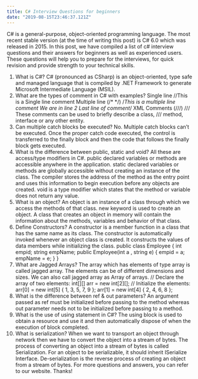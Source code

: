 ```yaml
---
title: C# Interview Questions for beginners
date: "2019-08-15T23:46:37.121Z"
---
```


C# is a general-purpose, object-oriented programming language. The most recent stable version (at the time of writing this post) is C# 6.0 which was released in 2015.
In this post, we have compiled a list of c# interview questions and their answers for beginners as well as experienced users. These questions will help you to prepare for the interviews, for quick revision and provide strength to your technical skills.

1. What is C#?
C# (pronounced as CSharp) is an object-oriented, type safe and managed language that is compiled by .NET Framework to generate Microsoft Intermediate Language (MSIL).
2. What are the types of comment in C# with examples?
Single line
//This is a Single line comment
Multiple line (/* */)
/*This is a multiple line comment
We are in line 2 Last line of comment*/
XML Comments (///)
/// These comments can be used to briefly describe a class,
/// method, interface or any other entity.
3. Can multiple catch blocks be executed?
No. Multiple catch blocks can’t be executed. Once the proper catch code executed, the control is transferred to the finally block and then the code that follows the finally block gets executed.
4. What is the difference between public, static and void?
All these are access/type modifiers in C#.
public declared variables or methods are accessible anywhere in the application.
static declared variables or methods are globally accessible without creating an instance of the class. The compiler stores the address of the method as the entry point and uses this information to begin execution before any objects are created.
void is a type modifier which states that the method or variable does not return any value.
5. What is an object?
An object is an instance of a class through which we access the methods of that class. new keyword is used to create an object. A class that creates an object in memory will contain the information about the methods, variables and behavior of that class.
6. Define Constructors?
A constructor is a member function in a class that has the same name as its class. The constructor is automatically invoked whenever an object class is created. It constructs the values of data members while initializing the class.
public class Employee
{
int empid;
string empName;
public Employee(int a , string e)
{
empid = a;
empName = e;
}
}
7. What are Jagged Arrays?
The array which has elements of type array is called jagged array. The elements can be of different dimensions and sizes. We can also call jagged array as Array of arrays.
// Declare the array of two elements:
int[][] arr = new int[2][];
// Initialize the elements:
arr[0] = new int[5] { 1, 3, 5, 7, 9 };
arr[1] = new int[4] { 2, 4, 6, 8 };
8. What is the difference between ref & out parameters?
An argument passed as ref must be initialized before passing to the method whereas out parameter needs not to be initialized before passing to a method.
9. What is the use of using statement in C#?
The using block is used to obtain a resource and use it and then automatically dispose of when the execution of block completed.
10. What is serialization?
When we want to transport an object through network then we have to convert the object into a stream of bytes. The process of converting an object into a stream of bytes is called Serialization. For an object to be serializable, it should inherit ISerialize Interface.
De-serialization is the reverse process of creating an object from a stream of bytes.
For more questions and answers, you can refer to our website.
Thanks!
